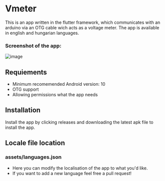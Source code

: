 # Vmeter
This is an app written in the flutter framework, which communicates with an arduino via an OTG cable wich acts as a voltage meter. The app is available in english and hungarian languages.
###  Screenshot of the app:
![image](https://user-images.githubusercontent.com/60364668/188008928-959fc5c7-80ea-4fcf-ab38-ec8146061bc6.png)

## Requiements
- Minimum recomemended Android version: 10
- OTG support
- Allowing permissions what the app needs
## Installation
Install the app by clicking releases and downloading the latest apk file to install the app.
## Locale file location
### assets/languages.json 
 - Here you can modify the localisation of the app to what you'd like. 
 - If you want to add a new language feel free a pull request!
